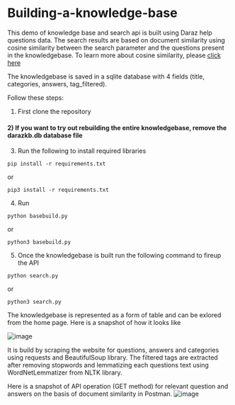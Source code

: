 # Building-a-knowledge-base

This demo of knowledge base and search api is built using Daraz help questions data. The search results are based on document similarity using cosine similarity between the search parameter and the questions present in the knowledgebase.
To learn more about cosine similarity, please [click here](https://en.wikipedia.org/wiki/Cosine_similarity#:~:text=Cosine%20similarity%20is%20a%20measure,to%20both%20have%20length%201.)

The knowledgebase is saved in a sqlite database with 4 fields (title, categories, answers, tag_filtered).


Follow these steps:

1) First clone the repository
#### 2) If you want to try out rebuilding the entire knowledgebase, remove the darazkb.db database file
3) Run the following to install required libraries
  ```
  pip install -r requirements.txt
  ```
  or
  ```
  pip3 install -r requirements.txt
  ```
4) Run 
  ```
  python basebuild.py
  ```
  or
  
  ```
  python3 basebuild.py
  ```
5) Once the knowledgebase is built run the following command to fireup the API
  ```
  python search.py
  ```
  or
  ```
  python3 search.py
  ```
  
The knowledgebase is represented as a form of table and can be exlored from the home page. Here is a snapshot of how it looks like

![image](https://drive.google.com/uc?export=view&id=1UTeQiVGKxoiHSPghNpXIGt-3sNMhhQ_-)

It is build by scraping the website for questions, answers and categories using requests and BeautifulSoup library. The filtered tags are extracted after removing stopwords and lemmatizing each questions text using WordNetLemmatizer from NLTK library.

Here is a snapshot of API operation (GET method) for relevant question and answers on the basis of document similarity in Postman.
![image](https://drive.google.com/uc?export=view&id=1QsdRdhUOX6KqWcgwdtI9tqnKIbgUnS4F)
